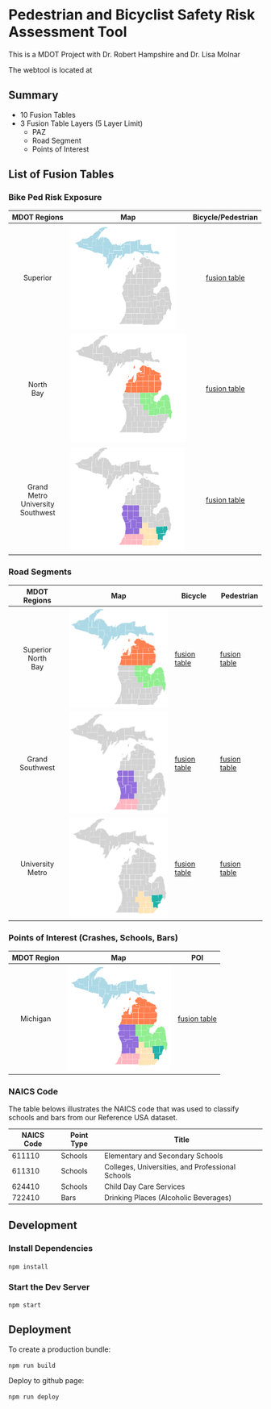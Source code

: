 # Pedestrian and Bicyclist Safety Risk Assessment Tool

This is a MDOT Project with Dr. Robert Hampshire and Dr. Lisa Molnar

The webtool is located at

## Summary

- 10 Fusion Tables
- 3 Fusion Table Layers (5 Layer Limit)
  - PAZ
  - Road Segment
  - Points of Interest

## List of Fusion Tables

### Bike Ped Risk Exposure

|               MDOT Regions                | Map                                       |                                             Bicycle/Pedestrian                                             |
| :---------------------------------------: | ----------------------------------------- | :--------------------------------------------------------------------------------------------------------: |
|                 Superior                  | ![Superior](markdown-img/superior.png)    | [fusion table](https://fusiontables.google.com/DataSource?docid=1pp4Axxd5C8U7RByKuZsidxmSulBH7YSDTWn25ohQ) |
|               North<br>Bay                | ![North, Bay](markdown-img/north_bay.png) | [fusion table](https://fusiontables.google.com/DataSource?docid=12Vn0EY7_LJm_kHKsjUnJO4luY-4cekMha6QCiPoG) |
| Grand<br>Metro<br>University<br>Southwest | ![GMUS](markdown-img/GMUS.png)            | [fusion table](https://fusiontables.google.com/DataSource?docid=1pL3uVpWWEVwXZLUs-LvfSMFSBwd-KL94bT7qxUm9) |

### Road Segments

|       MDOT Regions       | Map                                                          | Bicycle                                                                                                    | Pedestrian                                                                                                 |
| :----------------------: | ------------------------------------------------------------ | ---------------------------------------------------------------------------------------------------------- | ---------------------------------------------------------------------------------------------------------- |
| Superior<br>North<br>Bay | ![Superior, North, Bay](markdown-img/superior_north_bay.png) | [fusion table](https://fusiontables.google.com/DataSource?docid=1jG6XplSByvnOTrKJsu240CvPj47fi-Buo5CG733v) | [fusion table](https://fusiontables.google.com/DataSource?docid=1xmTwYnMVqWloOCs2r4CaXLSmmSUAORhTbK4oHJN7) |
|    Grand<br>Southwest    | ![Grand, Southwest](markdown-img/grand_southwest.png)        | [fusion table](https://fusiontables.google.com/DataSource?docid=1uVriSHt8mBMmp2-M90TrXHpWeY0KKTuiogaq3p_4) | [fusion table](https://fusiontables.google.com/DataSource?docid=1M8aJiDnW-DYfP3JGfoWaKS2TtqakFrAGmzyu1az4) |
|   University<br>Metro    | ![University, Metro](markdown-img/uni_metro.png)             | [fusion table](https://fusiontables.google.com/DataSource?docid=1KaSmG9GnL0svhfGWIOyg_PMJvBFCKp3bbwZSc1md) | [fusion table](https://fusiontables.google.com/DataSource?docid=1MhIuLV6ryl1C6wcIhYqyLG7JkdSCu38Vq1lGO8w5) |

### Points of Interest (Crashes, Schools, Bars)

| MDOT Region | Map                          | POI                                                                                                        |
| :---------: | ---------------------------- | ---------------------------------------------------------------------------------------------------------- |
|  Michigan   | ![MI](markdown-img/MDOT.png) | [fusion table](https://fusiontables.google.com/DataSource?docid=1WYNs_bniznkgQMwU-lhxstOJ7vlTvVggXSV4TMUh) |

### NAICS Code

The table belows illustrates the NAICS code that was used to classify schools and bars from our Reference USA dataset.

| NAICS Code | Point Type | Title                                            |
| ---------- | ---------- | ------------------------------------------------ |
| 611110     | Schools    | Elementary and Secondary Schools                 |
| 611310     | Schools    | Colleges, Universities, and Professional Schools |
| 624410     | Schools    | Child Day Care Services                          |
| 722410     | Bars       | Drinking Places (Alcoholic Beverages)            |

## Development

### Install Dependencies

`npm install`

### Start the Dev Server

`npm start`

## Deployment

To create a production bundle:

`npm run build`

Deploy to github page:

`npm run deploy`
